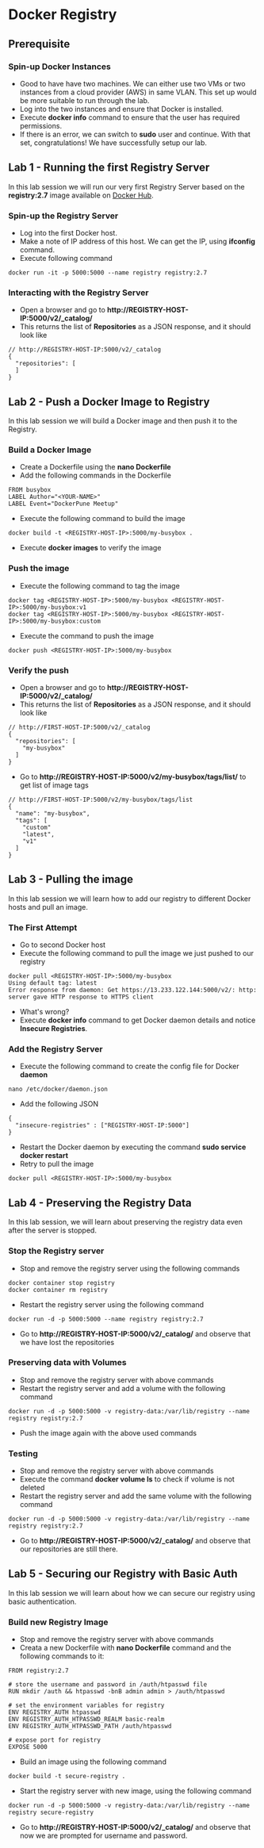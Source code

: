 # Docker Registry

## Prerequisite

### Spin-up Docker Instances

- Good to have have two machines. We can either use two VMs or two instances from a cloud provider (AWS) in same VLAN. This set up would be more suitable to run through the lab. 
- Log into the two instances and ensure that Docker is installed. 
- Execute **docker info** command to ensure that the user has required permissions. 
- If there is an error, we can switch to **sudo** user and continue.
With that set, congratulations! We have successfully setup our lab.

## Lab 1 - Running the first Registry Server

In this lab session we will run our very first Registry Server based on the **registry:2.7** image available on [Docker Hub](https://hub.docker.com/_/registry).

### Spin-up the Registry Server

- Log into the first Docker host.
- Make a note of IP address of this host. We can get the IP, using **ifconfig** command.
- Execute following command
```
docker run -it -p 5000:5000 --name registry registry:2.7
```

### Interacting with the Registry Server

- Open a browser and go to **http://REGISTRY-HOST-IP:5000/v2/_catalog/**
- This returns the list of **Repositories** as a JSON response, and it should look like
```
// http://REGISTRY-HOST-IP:5000/v2/_catalog
{
  "repositories": [
  ]
}
```

## Lab 2 - Push a Docker Image to Registry 

In this lab session we will build a Docker image and then push it to the Registry.

### Build a Docker Image

- Create a Dockerfile using the **nano Dockerfile**
- Add the following commands in the Dockerfile
```
FROM busybox
LABEL Author="<YOUR-NAME>"
LABEL Event="DockerPune Meetup"
```
- Execute the following command to build the image 
```
docker build -t <REGISTRY-HOST-IP>:5000/my-busybox .
```
- Execute **docker images** to verify the image 

### Push the image

- Execute the following command to tag the image
```
docker tag <REGISTRY-HOST-IP>:5000/my-busybox <REGISTRY-HOST-IP>:5000/my-busybox:v1
docker tag <REGISTRY-HOST-IP>:5000/my-busybox <REGISTRY-HOST-IP>:5000/my-busybox:custom
```
- Execute the command to push the image
```
docker push <REGISTRY-HOST-IP>:5000/my-busybox
```

### Verify the push

- Open a browser and go to **http://REGISTRY-HOST-IP:5000/v2/_catalog/**
- This returns the list of **Repositories** as a JSON response, and it should look like
```
// http://FIRST-HOST-IP:5000/v2/_catalog
{
  "repositories": [
    "my-busybox"
  ]
}
```
- Go to **http://REGISTRY-HOST-IP:5000/v2/my-busybox/tags/list/** to get list of image tags
```
// http://FIRST-HOST-IP:5000/v2/my-busybox/tags/list
{
  "name": "my-busybox",
  "tags": [
    "custom"
    "latest",
    "v1"
  ]
}
```

## Lab 3 - Pulling the image

In this lab session we will learn how to add our registry to different Docker hosts and pull an image.

### The First Attempt

- Go to second Docker host
- Execute the following command to pull the image we just pushed to our registry
```
docker pull <REGISTRY-HOST-IP>:5000/my-busybox
Using default tag: latest
Error response from daemon: Get https://13.233.122.144:5000/v2/: http: server gave HTTP response to HTTPS client
```
- What's wrong? 
- Execute **docker info** command to get Docker daemon details and notice **Insecure Registries**.
  
### Add the Registry Server

- Execute the following command to create the config file for Docker **daemon**
```
nano /etc/docker/daemon.json
```
- Add the following JSON
```
{
  "insecure-registries" : ["REGISTRY-HOST-IP:5000"]
}
```
- Restart the Docker daemon by executing the command **sudo service docker restart**
- Retry to pull the image
```
docker pull <REGISTRY-HOST-IP>:5000/my-busybox
```

## Lab 4 - Preserving the Registry Data

In this lab session, we will learn about preserving the registry data even after the server is stopped. 

### Stop the Registry server

- Stop and remove the registry server using the following commands
```
docker container stop registry
docker container rm registry
```
- Restart the registry server using the following command
```
docker run -d -p 5000:5000 --name registry registry:2.7
```
- Go to **http://REGISTRY-HOST-IP:5000/v2/_catalog/** and observe that we have lost the repositories

### Preserving data with Volumes

- Stop and remove the registry server with above commands
- Restart the registry server and add a volume with the following command
```
docker run -d -p 5000:5000 -v registry-data:/var/lib/registry --name registry registry:2.7
```
- Push the image again with the above used commands

### Testing 

- Stop and remove the registry server with above commands
- Execute the command **docker volume ls** to check if volume is not deleted
- Restart the registry server and add the same volume with the following command
```
docker run -d -p 5000:5000 -v registry-data:/var/lib/registry --name registry registry:2.7
```
- Go to **http://REGISTRY-HOST-IP:5000/v2/_catalog/** and observe that our repositories are still there.

## Lab 5 - Securing our Registry with Basic Auth

In this lab session we will learn about how we can secure our registry using basic authentication.

### Build new Registry Image

- Stop and remove the registry server with above commands
- Creata a new Dockerfile with **nano Dockerfile** command and the following commands to it:
```
FROM registry:2.7

# store the username and password in /auth/htpasswd file
RUN mkdir /auth && htpasswd -bnB admin admin > /auth/htpasswd

# set the environment variables for registry
ENV REGISTRY_AUTH htpasswd
ENV REGISTRY_AUTH_HTPASSWD_REALM basic-realm
ENV REGISTRY_AUTH_HTPASSWD_PATH /auth/htpasswd

# expose port for registry
EXPOSE 5000
```
- Build an image using the following command
```
docker build -t secure-registry .
```
- Start the registry server with new image, using the following command
```
docker run -d -p 5000:5000 -v registry-data:/var/lib/registry --name registry secure-registry
```
- Go to **http://REGISTRY-HOST-IP:5000/v2/_catalog/** and observe that now we are prompted for username and password.

